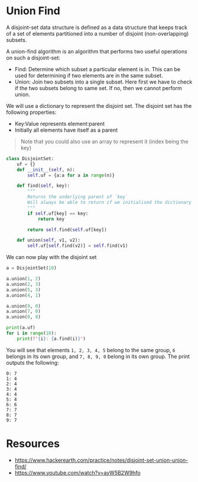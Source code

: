 # Union Find

A disjoint-set data structure is defined as a data structure that keeps track of a set of elements partitioned into a number of disjoint (non-overlapping) subsets.

A union-find algorithm is an algorithm that performs two useful operations on such a disjoint-set:

- Find: Determine which subset a particular element is in. This can be used for determining if two elements are in the same subset.
- Union: Join two subsets into a single subset. Here first we have to check if the two subsets belong to same set. If no, then we cannot perform union.

We will use a dictionary to represent the disjoint set. The disjoint set has the following properties:

- Key:Value represents element:parent
- Initially all elements have itself as a parent

> Note that you could also use an array to represent it (index being the key)

```python
class DisjointSet:
    uf = {}
    def __init__(self, n):
        self.uf = {a:a for a in range(n)}

    def find(self, key):
        """
        Returns the underlying parent of `key`
        Will always be able to return if we initialised the dictionary properly
        """
        if self.uf[key] == key:
            return key

        return self.find(self.uf[key])

    def union(self, v1, v2):
        self.uf[self.find(v2)] = self.find(v1)
```

We can now play with the disjoint set

```python
a = DisjointSet(10)

a.union(1, 2)
a.union(2, 3)
a.union(5, 3)
a.union(4, 1)

a.union(9, 0)
a.union(7, 0)
a.union(0, 8)

print(a.uf)
for i in range(10):
    print(f"{i}: {a.find(i)}")
```

You will see that elements `1, 2, 3, 4, 5` belong to the same group, `6` belongs in its own group, and `7, 8, 9, 0` belong in its own group. The print outputs the following:

```
0: 7
1: 4
2: 4
3: 4
4: 4
5: 4
6: 6
7: 7
8: 7
9: 7
```

# Resources

- https://www.hackerearth.com/practice/notes/disjoint-set-union-union-find/
- https://www.youtube.com/watch?v=ayW5B2W9hfo
